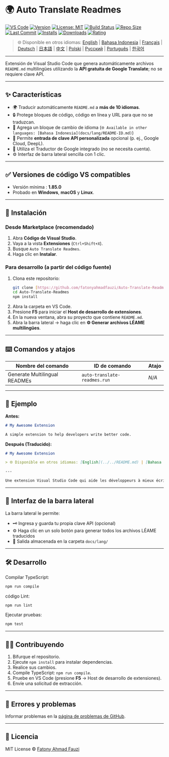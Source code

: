 # 🌍 Auto Translate Readmes

[![VS Code](https://img.shields.io/badge/VS%20Code-1.85.0+-blue.svg)](https://code.visualstudio.com/)
[![Version](https://img.shields.io/github/v/release/fatonyahmadfauzi/Auto-Translate-Readmes?color=blue.svg)](https://github.com/fatonyahmadfauzi/Auto-Translate-Readmes/releases)
[![License: MIT](https://img.shields.io/github/license/fatonyahmadfauzi/Auto-Translate-Readmes?color=green.svg)](../../LICENSE)
[![Build Status](https://github.com/fatonyahmadfauzi/Auto-Translate-Readmes/actions/workflows/main.yml/badge.svg)](https://github.com/fatonyahmadfauzi/Auto-Translate-Readmes/actions)
[![Repo Size](https://img.shields.io/github/repo-size/fatonyahmadfauzi/Auto-Translate-Readmes?color=yellow.svg)](https://github.com/fatonyahmadfauzi/Auto-Translate-Readmes)
[![Last Commit](https://img.shields.io/github/last-commit/fatonyahmadfauzi/Auto-Translate-Readmes?color=brightgreen.svg)](https://github.com/fatonyahmadfauzi/Auto-Translate-Readmes/commits/main)
[![Installs](https://vsmarketplacebadges.dev/installs-short/fatonyahmadfauzi.auto-translate-readmes.svg)](https://marketplace.visualstudio.com/items?itemName=fatonyahmadfauzi.auto-translate-readmes)
[![Downloads](https://vsmarketplacebadges.dev/downloads-short/fatonyahmadfauzi.auto-translate-readmes.svg)](https://marketplace.visualstudio.com/items?itemName=fatonyahmadfauzi.auto-translate-readmes)
[![Rating](https://vsmarketplacebadges.dev/rating-short/fatonyahmadfauzi.auto-translate-readmes.svg)](https://marketplace.visualstudio.com/items?itemName=fatonyahmadfauzi.auto-translate-readmes)

> 🌐 Disponible en otros idiomas: [English](../../README.md) | [Bahasa Indonesia](README-ID.md) | [Français](README-FR.md) | [Deutsch](README-DE.md) | [日本語](README-JP.md) | [中文](README-ZH.md) | [Polski](README-PL.md) | [Русский](README-RU.md) | [Português](README-PT.md) | [한국어](README-KO.md)

---

Extensión de Visual Studio Code que genera automáticamente archivos `README.md` multilingües utilizando la **API gratuita de Google Translate**; no se requiere clave API.

---

## ✨ Características

- 🌍 Traducir automáticamente `README.md` a **más de 10 idiomas**.
- 🔒 Protege bloques de código, código en línea y URL para que no se traduzcan.
- 💬 Agrega un bloque de cambio de idioma (`🌐 Available in other languages: [Bahasa Indonesia](docs/lang/README-ID.md)`)
- 💾 Permite **entrada de clave API personalizada** opcional (p. ej., Google Cloud, DeepL).
- 🧠 Utiliza el Traductor de Google integrado (no se necesita cuenta).
- ⚙️ Interfaz de barra lateral sencilla con 1 clic.

---

## ✅ Versiones de código VS compatibles

- Versión mínima : **1.85.0**
- Probado en **Windows**, **macOS** y **Linux**.

---

## 🧩 Instalación

### Desde Marketplace (recomendado)

1. Abra **Código de Visual Studio**.
2. Vaya a la vista **Extensiones** (`Ctrl+Shift+X`).
3. Busque `Auto Translate Readmes`.
4. Haga clic en **Instalar**.

### Para desarrollo (a partir del código fuente)

1. Clona este repositorio:
    ```bash
    git clone [https://github.com/fatonyahmadfauzi/Auto-Translate-Readmes.git](https://github.com/fatonyahmadfauzi/Auto-Translate-Readmes.git)
    cd Auto-Translate-Readmes
    npm install
    ```
2. Abra la carpeta en VS Code.
3. Presione **F5** para iniciar el **Host de desarrollo de extensiones**.
4. En la nueva ventana, abra su proyecto que contiene `README.md`.
5. Abra la barra lateral → haga clic en **⚙️ Generar archivos LÉAME multilingües**.

---

## ⌨️ Comandos y atajos

| Nombre del comando | ID de comando | Atajo |
| ----------------------------- | ---------------------------- | -------- |
| Generate Multilingual READMEs | `auto-translate-readmes.run` | _N/A_    |

---

## 🧠 Ejemplo

**Antes:**

```md
# My Awesome Extension

A simple extension to help developers write better code.
```

**Después (Traducido):**

```md
# My Awesome Extension

> 🌐 Disponible en otros idiomas: [English](../../README.md) | [Bahasa Indonesia](README-ID.md) | [Français](README-FR.md) | [Deutsch](README-DE.md) | [日本語](README-JP.md) | [中文](README-ZH.md) | [Polski](README-PL.md) | [Русский](README-RU.md) | [Português](README-PT.md) | [한국어](README-KO.md)

---

Une extension Visual Studio Code qui aide les développeurs à mieux écrire du code.
```

---

## 🧠 Interfaz de la barra lateral

La barra lateral le permite:

- 🗝️ Ingresa y guarda tu propia clave API (opcional)
- ⚙️ Haga clic en un solo botón para generar todos los archivos LÉAME traducidos
- 📁 Salida almacenada en la carpeta `docs/lang/`

---

## 🛠️ Desarrollo

Compilar TypeScript:

```bash
npm run compile
```

código Lint:

```bash
npm run lint
```

Ejecutar pruebas:

```bash
npm test
```

---

## 🧑‍💻 Contribuyendo

1. Bifurque el repositorio.
2. Ejecute `npm install` para instalar dependencias.
3. Realice sus cambios.
4. Compile TypeScript: `npm run compile`.
5. Pruebe en VS Code (presione **F5** → Host de desarrollo de extensiones).
6. Envíe una solicitud de extracción.

---

## 🐞 Errores y problemas

Informar problemas en la [página de problemas de GitHub](https://github.com/fatonyahmadfauzi/Auto-Translate-Readmes/issues).

---

## 🧾 Licencia

MIT License © [Fatony Ahmad Fauzi](../../LICENSE)
